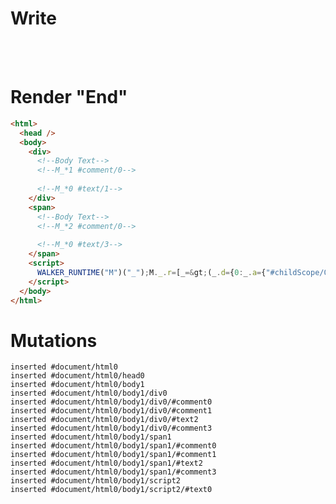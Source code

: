 # Write
  <div><!--Body Text--><!--M_*1 #comment/0-->&zwj;<!--M_*0 #text/1--></div><span><!--Body Text--><!--M_*2 #comment/0-->&zwj;<!--M_*0 #text/3--></span><script>WALKER_RUNTIME("M")("_");M._.r=[_=>(_.d={0:_.a={"#childScope/0":_.b={},"#childScope/2":_.c={}},1:_.b,2:_.c},_.b["/"]=_._["packages/translator-tags/src/__tests__/fixtures/html-comment-var/template.marko_0_divName"](_.a),_.c["/"]=_._["packages/translator-tags/src/__tests__/fixtures/html-comment-var/template.marko_0_spanName"](_.a),_.d),1,"packages/translator-tags/src/__tests__/fixtures/html-comment-var/components/parent-el.marko_0",2,"packages/translator-tags/src/__tests__/fixtures/html-comment-var/components/parent-el.marko_0",0];M._.w()</script>


# Render "End"
```html
<html>
  <head />
  <body>
    <div>
      <!--Body Text-->
      <!--M_*1 #comment/0-->
      ‍
      <!--M_*0 #text/1-->
    </div>
    <span>
      <!--Body Text-->
      <!--M_*2 #comment/0-->
      ‍
      <!--M_*0 #text/3-->
    </span>
    <script>
      WALKER_RUNTIME("M")("_");M._.r=[_=&gt;(_.d={0:_.a={"#childScope/0":_.b={},"#childScope/2":_.c={}},1:_.b,2:_.c},_.b["/"]=_._["packages/translator-tags/src/__tests__/fixtures/html-comment-var/template.marko_0_divName"](_.a),_.c["/"]=_._["packages/translator-tags/src/__tests__/fixtures/html-comment-var/template.marko_0_spanName"](_.a),_.d),1,"packages/translator-tags/src/__tests__/fixtures/html-comment-var/components/parent-el.marko_0",2,"packages/translator-tags/src/__tests__/fixtures/html-comment-var/components/parent-el.marko_0",0];M._.w()
    </script>
  </body>
</html>
```

# Mutations
```
inserted #document/html0
inserted #document/html0/head0
inserted #document/html0/body1
inserted #document/html0/body1/div0
inserted #document/html0/body1/div0/#comment0
inserted #document/html0/body1/div0/#comment1
inserted #document/html0/body1/div0/#text2
inserted #document/html0/body1/div0/#comment3
inserted #document/html0/body1/span1
inserted #document/html0/body1/span1/#comment0
inserted #document/html0/body1/span1/#comment1
inserted #document/html0/body1/span1/#text2
inserted #document/html0/body1/span1/#comment3
inserted #document/html0/body1/script2
inserted #document/html0/body1/script2/#text0
```